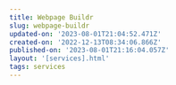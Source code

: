 ```yaml
---
title: Webpage Buildr
slug: webpage-buildr
updated-on: '2023-08-01T21:04:52.471Z'
created-on: '2022-12-13T08:34:06.866Z'
published-on: '2023-08-01T21:16:04.057Z'
layout: '[services].html'
tags: services
---
```



